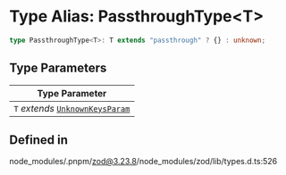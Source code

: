 # Type Alias: PassthroughType\<T\>

```ts
type PassthroughType<T>: T extends "passthrough" ? {} : unknown;
```

## Type Parameters

| Type Parameter |
| ------ |
| `T` *extends* [`UnknownKeysParam`](UnknownKeysParam.md) |

## Defined in

node\_modules/.pnpm/zod@3.23.8/node\_modules/zod/lib/types.d.ts:526
